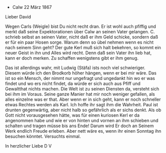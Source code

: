 + Calw 22 März 1867

Lieber David

Wegen Carls (Weigle) bist Du nicht recht dran. Er ist wohl auch pfiffig und merkt daß seine Expektorationen über Calw an seinen Vater gelangen. C. schrieb selbst an seinen Vater, nicht daß er ihm Geld schicke, sondern daß er für ein paar Hosen sorge. Warum denn so übel nehmen wenn es nicht nach seinem Sinn geht? Der gute Kerl muß sich halt bekehren, so kommt ein neuer Geist in ihn und Alles wird recht. Denn daß sein Vater ihn lieb hat, kann er doch merken. Zu schaffen wenigstens gibt er ihm genug.

Das ist allerdings wahr, mit Ludwig (Stäfa) ists noch viel schwieriger. Diesem würde ich den Brodkorb höher hängen, wenn er bei mir wäre. Das ist so ein Mensch, der nimmt nur ungefragt und ungedankt hin wo er was findet und wo ers nicht findet, da würde er sich auch aus Pfiff und Gewaltthat nichts machen. Die Welt ist zu seinen Diensten da, versteht sich bei ihm im Voraus. Seine ganze Manier hat mir noch weniger gefallen, als alles einzelne was er that. Aber wenn er in sich geht, kann er noch schneller etwas Rechtes werden als Karl. Ich hoffe ihr sagt ihm die Wahrheit. 
Paul ist drunten gegenwärtig, aber nicht halb so gefährlich als er sichs denkt. Als ob Gott nicht vorausgesehen hätte, was für einen kuriosen Kerl er da angenommen habe und wie er von hinten und vornen an ihm schieben und schalten und tragen müsse bis ans Ende! Darum wird Er doch an Seinem Werk endlich Freude erleben. Aber nett wäre es, wenn ihr einen Sonntag ihn besuchen könntet. Versuchts einmal.

 In herzlicher Liebe
 D V
